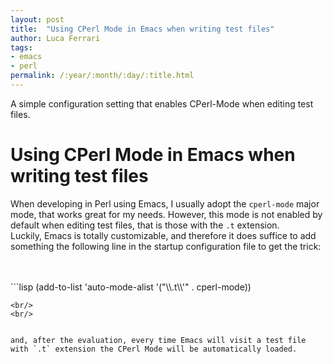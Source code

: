 ```yaml
---
layout: post
title:  "Using CPerl Mode in Emacs when writing test files"
author: Luca Ferrari
tags:
- emacs
- perl
permalink: /:year/:month/:day/:title.html
---
```

A simple configuration setting that enables CPerl-Mode when editing test files.

# Using CPerl Mode in Emacs when writing test files

When developing in Perl using Emacs, I usually adopt the `cperl-mode` major mode, that works great for my needs.
However, this mode is not enabled by default when editing test files, that is those with the `.t` extension.
<br/>
Luckily, Emacs is totally customizable, and therefore it does suffice to add something the following line in the startup configuration file to get the trick:

<br/>
<br/>
```lisp
(add-to-list 'auto-mode-alist '("\\.t\\'" . cperl-mode))

```
<br/>
<br/>


and, after the evaluation, every time Emacs will visit a test file with `.t` extension the CPerl Mode will be automatically loaded.
